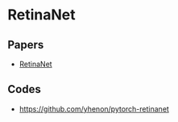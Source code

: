 # RetinaNet

## Papers

- [RetinaNet](RetinaNet.md)

## Codes

- https://github.com/yhenon/pytorch-retinanet

